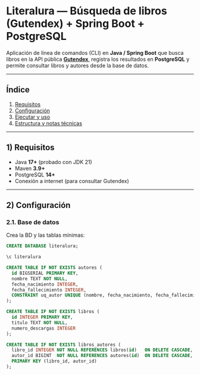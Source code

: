 # Literalura — Búsqueda de libros (Gutendex) + Spring Boot + PostgreSQL

Aplicación de línea de comandos (CLI) en **Java / Spring Boot** que busca libros en la API pública **[Gutendex](https://gutendex.com/)**, registra los resultados en **PostgreSQL** y permite consultar libros y autores desde la base de datos.

---

## Índice

1. [Requisitos](#1-requisitos)
2. [Configuración](#2-configuración)
3. [Ejecutar y uso](#3-ejecutar-y-uso)
4. [Estructura y notas técnicas](#4-estructura-y-notas-técnicas)

---

## 1) Requisitos

- Java **17+** (probado con JDK 21)
- Maven **3.9+**
- PostgreSQL **14+**
- Conexión a internet (para consultar Gutendex)

---

## 2) Configuración

### 2.1. Base de datos

Crea la BD y las tablas mínimas:

```sql
CREATE DATABASE literalura;

\c literalura

CREATE TABLE IF NOT EXISTS autores (
  id BIGSERIAL PRIMARY KEY,
  nombre TEXT NOT NULL,
  fecha_nacimiento INTEGER,
  fecha_fallecimiento INTEGER,
  CONSTRAINT uq_autor UNIQUE (nombre, fecha_nacimiento, fecha_fallecimiento)
);

CREATE TABLE IF NOT EXISTS libros (
  id INTEGER PRIMARY KEY,         
  titulo TEXT NOT NULL,
  numero_descargas INTEGER
);

CREATE TABLE IF NOT EXISTS libros_autores (
  libro_id INTEGER NOT NULL REFERENCES libros(id)   ON DELETE CASCADE,
  autor_id BIGINT  NOT NULL REFERENCES autores(id)  ON DELETE CASCADE,
  PRIMARY KEY (libro_id, autor_id)
);

